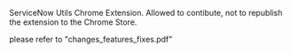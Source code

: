 ServiceNow Utils Chrome Extension.
Allowed to contibute, not to republish the extension to the Chrome Store.

please refer to "changes_features_fixes.pdf"